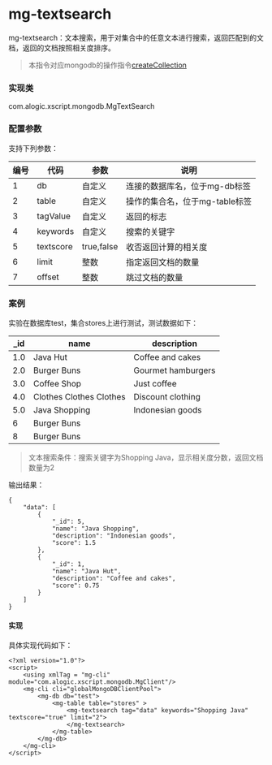 mg-textsearch
======

mg-textsearch：文本搜索，用于对集合中的任意文本进行搜索，返回匹配到的文档，返回的文档按照相关度排序。

> 本指令对应mongodb的操作指令[createCollection](http://mongodb.github.io/mongo-java-driver/3.4/driver/tutorials/text-search/)

### 实现类

com.alogic.xscript.mongodb.MgTextSearch

### 配置参数

支持下列参数：

| 编号 | 代码 | 参数 | 说明  |
| ---- | ---- | ---- | ---- |
| 1 | db | 自定义 |连接的数据库名，位于mg-db标签|
| 2 | table | 自定义 |操作的集合名，位于mg-table标签|
| 3 | tagValue | 自定义 |返回的标志|
| 4 | keywords | 自定义 |搜索的关键字|
| 5 | textscore | true,false |收否返回计算的相关度|
| 6 | limit | 整数 |指定返回文档的数量|
| 7 | offset | 整数 |跳过文档的数量|

### 案例

实验在数据库test，集合stores上进行测试，测试数据如下：

| _id | name | description |
| ---- | ---- | ---- |
| 1.0 | Java Hut | Coffee and cakes |
| 2.0 | Burger Buns | Gourmet hamburgers |
| 3.0 | Coffee Shop | Just coffee |
| 4.0 | Clothes Clothes Clothes | Discount clothing |
| 5.0 | Java Shopping | Indonesian goods |
| 6 | Burger Buns |  |
| 8 | Burger Buns |  |

> 文本搜索条件：搜索关键字为Shopping Java，显示相关度分数，返回文档数量为2

输出结果：
```
{
    "data": [
        {
            "_id": 5, 
            "name": "Java Shopping", 
            "description": "Indonesian goods", 
            "score": 1.5
        }, 
        {
            "_id": 1, 
            "name": "Java Hut", 
            "description": "Coffee and cakes", 
            "score": 0.75
        }
    ]
}
```
#### 实现

具体实现代码如下：
```
<?xml version="1.0"?>
<script>
	<using xmlTag = "mg-cli" module="com.alogic.xscript.mongodb.MgClient"/>
	<mg-cli cli="globalMongoDBClientPool">
		<mg-db db="test">
			<mg-table table="stores" >
				<mg-textsearch tag="data" keywords="Shopping Java" textscore="true" limit="2">
				</mg-textsearch>
			</mg-table>
		</mg-db>
	</mg-cli>
</script> 

```
